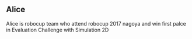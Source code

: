 ## Alice 
Alice  is  robocup  team  who  attend  robocup 2017 nagoya and win first palce in Evaluation Challenge  with Simulation 2D  



